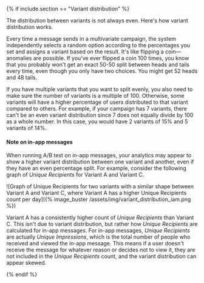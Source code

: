 {% if include.section == "Variant distribution" %}

The distribution between variants is not always even. Here's how variant distribution works.

Every time a message sends in a multivariate campaign, the system independently selects a random option according to the percentages you set and assigns a variant based on the result. It's like flipping a coin—anomalies are possible. If you've ever flipped a coin 100 times, you know that you probably won't get an exact 50-50 split between heads and tails every time, even though you only have two choices. You might get 52 heads and 48 tails.

If you have multiple variants that you want to split evenly, you also need to make sure the number of variants is a multiple of 100. Otherwise, some variants will have a higher percentage of users distributed to that variant compared to others. For example, if your campaign has 7 variants, there can't be an even variant distribution since 7 does not equally divide by 100 as a whole number. In this case, you would have 2 variants of 15% and 5 variants of 14%.

#### Note on in-app messages

When running A/B test on in-app messages, your analytics may appear to show a higher variant distribution between one variant and another, even if they have an even percentage split. For example, consider the following graph of *Unique Recipients* for Variant A and Variant C.

![Graph of Unique Recipients for two variants with a similar shape between Variant A and Variant C, where Variant A has a higher Unique Recipients count per day]({% image_buster /assets/img/variant_distribution_iam.png %})

Variant A has a consistently higher count of *Unique Recipients* than Variant C. This isn't due to variant distribution, but rather how *Unique Recipients* are calculated for in-app messages. For in-app messages, *Unique Recipients* are actually *Unique Impressions*, which is the total number of people who received and viewed the in-app message. This means if a user doesn't receive the message for whatever reason or decides not to view it, they are not included in the *Unique Recipients* count, and the variant distribution can appear skewed.

{% endif %}
